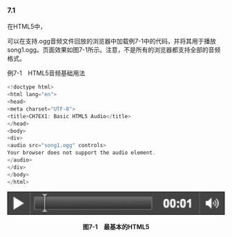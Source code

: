 ### 7.1　<audio>标签

在HTML5中，<audio>标签的基本用法与<video>标签非常相似。唯一必需的属性是src，指向一个用于在浏览器中播放的音频文件。当然，如果在页面上能显示一些音频控制功能会更好。通过设置contorls布尔值就可以实现这个功能，就像在<video>标签中做的那样。

可以在支持.ogg音频文件回放的浏览器中加载例7-1中的代码，并将其用于播放song1.ogg。页面效果如图7-1所示。注意，不是所有的浏览器都支持全部的音频格式。

例7-1　HTML5音频基础用法

```javascript
<!doctype html>
<html lang="en">
<head>
<meta charset="UTF-8">
<title>CH7EX1: Basic HTML5 Audio</title>
</head>
<body>
<div>
<audio src="song1.ogg" controls>
Your browser does not support the audio element.
</audio>
</div>
</body>
</html>
```

![123.png](../images/123.png)
<center class="my_markdown"><b class="my_markdown">图7-1　最基本的HTML5 <audio> 标签</b></center>


